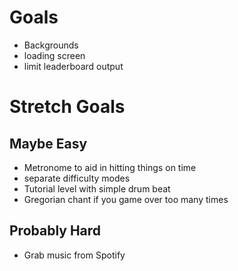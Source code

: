 Goals
=====

- Backgrounds
- loading screen
- limit leaderboard output

Stretch Goals
=============

Maybe Easy
----------
- Metronome to aid in hitting things on time
- separate difficulty modes
- Tutorial level with simple drum beat
- Gregorian chant if you game over too many times

Probably Hard
-------------
- Grab music from Spotify
